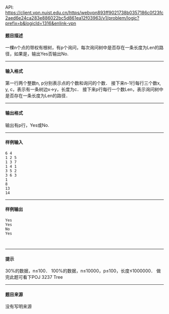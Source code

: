 API: https://client.vpn.nuist.edu.cn/https/webvpn893ff9021738b0357186c0f23fc2aed6e24ca283e886022bc5d861ea12f03963/v1/problem/logic?prefix=b&logicId=1316&enlink-vpn

#### 题目描述

一棵n个点的带权有根树，有p个询问，每次询问树中是否存在一条长度为Len的路径，如果是，输出Yes否输出No.

---

#### 输入格式

第一行两个整数n, p分别表示点的个数和询问的个数． 接下来n-1行每行三个数x, y, c，表示有一条树边x→y，长度为c． 接下来p行每行一个数Len，表示询问树中是否存在一条长度为Len的路径．

---

#### 输出格式

输出有p行，Yes或No.

---

#### 样例输入
```
6 4 
1 2 5 
1 3 7 
1 4 1 
3 5 2 
3 6 3 
1 
8 
13 
14 

```

---

#### 样例输出
```
Yes 
Yes 
No 
Yes 



```

---

#### 提示

30%的数据，n≤100． 100%的数据，n≤10000，p≤100，长度≤1000000． 做完此题可看下POJ 3237 Tree

---

#### 题目来源

没有写明来源